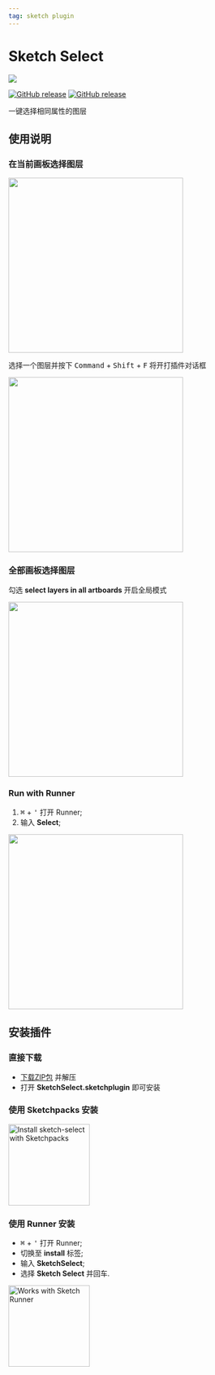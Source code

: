 ```yaml
---
tag: sketch plugin
---
```




# Sketch Select

![](https://raw.githubusercontent.com/canisminor1990/sketch-select/master/src/Img/rm-banner.png)

[![GitHub release](https://img.shields.io/github/release/canisminor1990/sketch-select.svg?maxAge=2592000)](https://github.com/canisminor1990/sketch-select/releases) 
[![GitHub release](https://img.shields.io/badge/Works%20with-Sketch%20Runner-blue.svg?colorB=308ADF)](http://bit.ly/SketchRunnerWebsite)

一键选择相同属性的图层

## 使用说明

### 在当前画板选择图层

<img src="https://raw.githubusercontent.com/canisminor1990/sketch-select/master/src/Img/rm-dialog.png" width="344">

选择一个图层并按下 <kbd>Command</kbd> + <kbd>Shift</kbd> + <kbd>F</kbd> 将开打插件对话框

<img src="https://raw.githubusercontent.com/canisminor1990/sketch-select/master/src/Img/rm-shortkey.png" width="344">

### 全部画板选择图层

勾选 **select layers in all artboards** 开启全局模式

<img src="https://raw.githubusercontent.com/canisminor1990/sketch-select/master/src/Img/rm-option.png" width="344">

### Run with Runner

1. <kbd>⌘</kbd> + <kbd>'</kbd> 打开 Runner;
2. 输入 **Select**;

<img src="https://raw.githubusercontent.com/canisminor1990/sketch-select/master/src/Img/rm-run.png" width="344">

## 安装插件

### 直接下载

- [下载ZIP包](https://github.com/canisminor1990/sketch-select/archive/master.zip) 并解压
- 打开 **SketchSelect.sketchplugin** 即可安装

### 使用 Sketchpacks 安装

<a href="https://sketchpacks.com/canisminor1990/sketch-select/install"><img src="https://sketchpacks-com.s3.amazonaws.com/assets/badges/sketchpacks-badge-install.png" alt="Install sketch-select with Sketchpacks" width="160"></a>

### 使用 Runner 安装

- <kbd>⌘</kbd> + <kbd>'</kbd> 打开 Runner;
- 切换至 **install** 标签;
- 输入 **SketchSelect**;
- 选择 **Sketch Select** 并回车.

<a href="http://bit.ly/SketchRunnerWebsite"><img src="http://bit.ly/RunnerBadgeBlue" alt="Works with Sketch Runner" width="160"></a>